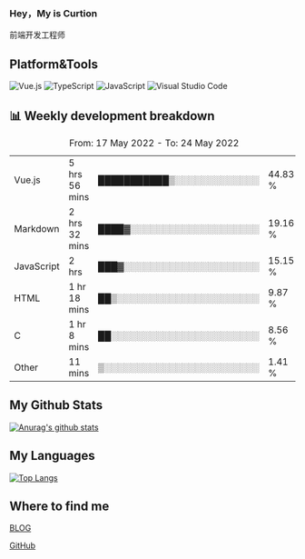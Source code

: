 ### Hey，My is Curtion
前端开发工程师
## Platform&Tools

![Vue.js](https://img.shields.io/badge/-Vue.js-4FC08D?style=flat-square&logo=Vue.js&logoColor=white)
![TypeScript](https://img.shields.io/badge/-TypeScript-007ACC?style=flat-square&logo=typescript&logoColor=white)
![JavaScript](https://img.shields.io/badge/-JavaScript-F7DF1E?style=flat-square&logo=javascript&logoColor=black)
![Visual Studio Code](https://img.shields.io/badge/-VSCode-007ACC?style=flat-square&logo=Visual-Studio-Code&logoColor=white)

## 📊 Weekly development breakdown

<!--START_SECTION:waka-->

<table><caption>From: 17 May 2022 - To: 24 May 2022</caption><tr><td>Vue.js</td><td>5 hrs 56 mins</td><td>███████████▒░░░░░░░░░░░░░</td><td>44.83 %</td></tr><tr><td>Markdown</td><td>2 hrs 32 mins</td><td>████▓░░░░░░░░░░░░░░░░░░░░</td><td>19.16 %</td></tr><tr><td>JavaScript</td><td>2 hrs</td><td>███▓░░░░░░░░░░░░░░░░░░░░░</td><td>15.15 %</td></tr><tr><td>HTML</td><td>1 hr 18 mins</td><td>██▒░░░░░░░░░░░░░░░░░░░░░░</td><td>9.87 %</td></tr><tr><td>C</td><td>1 hr 8 mins</td><td>██░░░░░░░░░░░░░░░░░░░░░░░</td><td>8.56 %</td></tr><tr><td>Other</td><td>11 mins</td><td>▒░░░░░░░░░░░░░░░░░░░░░░░░</td><td>1.41 %</td></tr></table>

<!--END_SECTION:waka-->

## My Github Stats

[![Anurag's github stats](https://github-readme-stats.vercel.app/api?username=curtion&count_private=true&show_icons=true&theme=onedark)](https://github.com/anuraghazra/github-readme-stats)

## My Languages

[![Top Langs](https://github-readme-stats.vercel.app/api/top-langs/?username=curtion&layout=compact)](https://github.com/anuraghazra/github-readme-stats)

## Where to find me

[BLOG](https://blog.3gxk.net)

[GitHub](https://github.com/Curtion)
